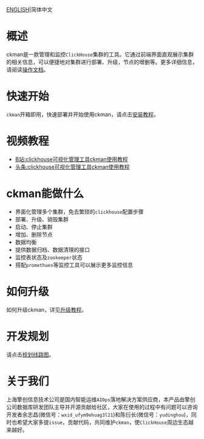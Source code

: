 [ENGLISH](./README.md)|简体中文

# 概述
ckman是一款管理和监控`ClickHouse`集群的工具。它通过前端界面直观展示集群的相关信息，可以便捷地对集群进行部署、升级，节点的增删等。更多详细信息，请阅读[操作文档](./static/docs/ckman.md)。

# 快速开始
`ckman`开箱即用，快速部署并开始使用ckman，请点击[安装教程](./static/docs/deploy.md)。

# 视频教程
- [B站:clickhouse可视化管理工具ckman使用教程](https://www.bilibili.com/video/BV1gR4y1t75Q/)
- [头条:clickhouse可视化管理工具ckman使用教程](https://www.ixigua.com/7034858546692882983)

# ckman能做什么
- 界面化管理多个集群，免去繁琐的`clickhouse`配置步骤
- 部署、升级、销毁集群
- 启动、停止集群
- 增加、删除节点
- 数据均衡
- 提供数据归档、数据清理的接口
- 监控表状态及`zookeeper`状态
- 搭配`promethues`等监控工具可以展示更多监控信息

# 如何升级
如何升级ckman，详见[升级教程](./static/docs/upgrade.md)。

# 开发规划
请点击[规划线路图](https://github.com/housepower/ckman/wiki)。

# 关于我们
上海擎创信息技术公司是国内智能运维`AIOps`落地解决方案供应商，本产品由擎创公司数据库研发团队主导并开源贡献给社区，大家在使用的过程中有问题可以咨询开发者余志昌(微信号：`wxid_ufym9ehuag3l21`)和陈衍长(微信号：`yudinghou`)，同时也希望大家多提`issue`，贡献代码，共同维护`ckman`，使`ClickHouse`周边生态越来越好。
